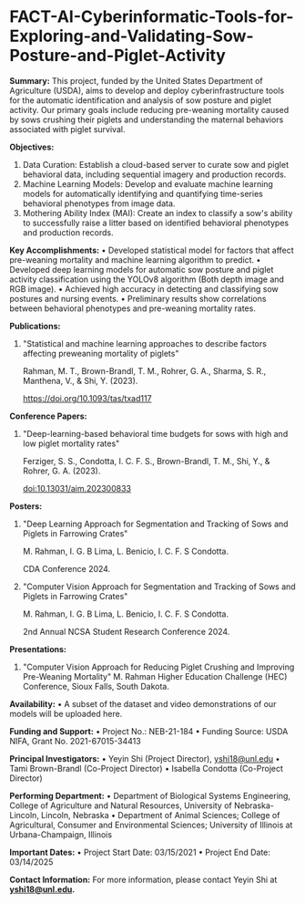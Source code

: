 # FACT-AI-Cyberinformatic-Tools-for-Exploring-and-Validating-Sow-Posture-and-Piglet-Activity
**Summary:** This project, funded by the United States Department of Agriculture (USDA), aims to develop and deploy cyberinfrastructure tools for the automatic identification and analysis of sow posture and piglet activity. Our primary goals include reducing pre-weaning mortality caused by sows crushing their piglets and understanding the maternal behaviors associated with piglet survival.

**Objectives:**
1.	Data Curation: Establish a cloud-based server to curate sow and piglet behavioral data, including sequential imagery and production records.
2.	Machine Learning Models: Develop and evaluate machine learning models for automatically identifying and quantifying time-series behavioral phenotypes from image data.
3.	Mothering Ability Index (MAI): Create an index to classify a sow's ability to successfully raise a litter based on identified behavioral phenotypes and production records.

**Key Accomplishments:**
•	Developed statistical model for factors that affect pre-weaning mortality and machine learning algorithm to predict.
• Developed deep learning models for automatic sow posture and piglet activity classification using the YOLOv8 algorithm (Both depth image and RGB image).
•	Achieved high accuracy in detecting and classifying sow postures and nursing events.
•	Preliminary results show correlations between behavioral phenotypes and pre-weaning mortality rates.

**Publications:**
1. "Statistical and machine learning approaches to describe factors affecting preweaning mortality of piglets"

   Rahman, M. T., Brown-Brandl, T. M., Rohrer, G. A., Sharma, S. R., Manthena, V., & Shi, Y. (2023).

   https://doi.org/10.1093/tas/txad117
 
**Conference Papers:**
1. "Deep-learning-based behavioral time budgets for sows with high and low piglet mortality rates"

   Ferziger, S. S., Condotta, I. C. F. S., Brown-Brandl, T. M., Shi, Y., & Rohrer, G. A. (2023).

   [doi:10.13031/aim.202300833](https://doi.org/10.13031/aim.202300833)
   
**Posters:**
1. "Deep Learning Approach for Segmentation and Tracking of Sows and Piglets in Farrowing Crates"

   M. Rahman, I. G. B Lima, L. Benicio, I. C. F. S Condotta.
   
   CDA Conference 2024.
   
3. "Computer Vision Approach for Segmentation and Tracking of Sows and Piglets in Farrowing Crates"

   M. Rahman, I. G. B Lima, L. Benicio, I. C. F. S Condotta.

   2nd Annual NCSA Student Research Conference 2024.


**Presentations:**
1. "Computer Vision Approach for Reducing Piglet Crushing and Improving Pre-Weaning Mortality"
   M. Rahman
   Higher Education Challenge (HEC) Conference, Sioux Falls, South Dakota.
   

**Availability:**
•	A subset of the dataset and video demonstrations of our models will be uploaded here.


**Funding and Support:**
•	Project No.: NEB-21-184
•	Funding Source: USDA NIFA, Grant No. 2021-67015-34413

**Principal Investigators:**
•	Yeyin Shi (Project Director), yshi18@unl.edu
•	Tami Brown-Brandl (Co-Project Director)
•	Isabella Condotta (Co-Project Director)

**Performing Department:**
•	Department of Biological Systems Engineering, College of Agriculture and Natural Resources, University of Nebraska-Lincoln, Lincoln, Nebraska
•	Department of Animal Sciences; College of Agricultural, Consumer and Environmental Sciences; University of Illinois at Urbana-Champaign, Illinois

**Important Dates:**
•	Project Start Date: 03/15/2021
•	Project End Date: 03/14/2025

**Contact Information:** For more information, please contact Yeyin Shi at **yshi18@unl.edu.**


